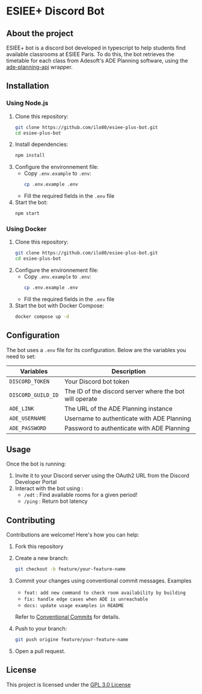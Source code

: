 # ESIEE+ Discord Bot
## About the project
ESIEE+ bot is a discord bot developed in typescript to help students find available classrooms at ESIEE Paris. To do this, the bot retrieves the timetable for each class from Adesoft's ADE Planning software, using the [ade-planning-api](https://github.com/ilo80/ade-planning-api/) wrapper.

## Installation
### Using Node.js
1. Clone this repository:
   ```bash
   git clone https://github.com/ilo80/esiee-plus-bot.git
   cd esiee-plus-bot
   ```
2. Install dependencies:
   ```bash
   npm install
   ```
3. Configure the environnement file:
   - Copy `.env.example` to `.env`:
     ```bash
     cp .env.example .env
     ```
   - Fill the required fields in the `.env` file
4. Start the bot:
   ```bash
   npm start
   ```

### Using Docker
1. Clone this repository:
   ```bash
   git clone https://github.com/ilo80/esiee-plus-bot.git
   cd esiee-plus-bot
   ```
2. Configure the environnement file:
   - Copy `.env.example` to `.env`:
     ```bash
     cp .env.example .env
     ```
   - Fill the required fields in the `.env` file
3. Start the bot with Docker Compose:
   ```bash
   docker compose up -d
   ```

## Configuration
The bot uses a `.env` file for its configuration. Below are the variables you need to set:

| Variables          | Description                                             |
|--------------------|---------------------------------------------------------|
| `DISCORD_TOKEN`    | Your Discord bot token                                  |
| `DISCORD_GUILD_ID` | The ID of the discord server where the bot will operate |
| `ADE_LINK`         | The URL of the ADE Planning instance                    |
| `ADE_USERNAME`     | Username to authenticate with ADE Planning              |
| `ADE_PASSWORD`     | Password to authenticate with ADE Planning              |

## Usage
Once the bot is running:
1. Invite it to your Discord server using the OAuth2 URL from the Discord Developer Portal
2. Interact with the bot using :
   - `/edt` : Find available rooms for a given period!
   - `/ping` : Return bot latency

## Contributing
Contributions are welcome! Here's how you can help:
1. Fork this repository
2. Create a new branch:
   ```bash
   git checkout -b feature/your-feature-name
   ```
3. Commit your changes using conventional commit messages. Examples
   - `feat: add new command to check room availability by building`
   - `fix: handle edge cases when ADE is unreachable`
   - `docs: update usage examples in README`
     
   Refer to [Conventional Commits](https://www.conventionalcommits.org/) for details.
4. Push to your branch:
   ```bash
   git push origine feature/your-feature-name
   ```
5. Open a pull request.

## License
This project is licensed under the [GPL 3.0 License](https://github.com/ilo80/esiee-plus-bot/blob/main/LICENSE.md)
